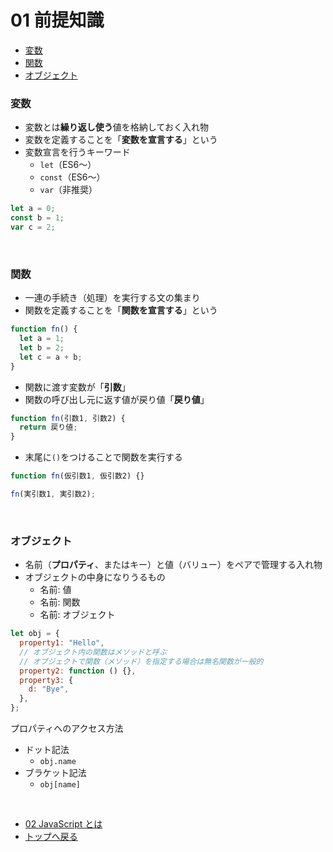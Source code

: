 # 01 前提知識

- [変数](#変数)
- [関数](#関数)
- [オブジェクト](#オブジェクト)

### 変数

- 変数とは**繰り返し使う**値を格納しておく入れ物
- 変数を定義することを「**変数を宣言する**」という
- 変数宣言を行うキーワード
  - `let`（ES6〜）
  - `const`（ES6〜）
  - `var`（非推奨）

```js
let a = 0;
const b = 1;
var c = 2;
```

<br>

### 関数

- 一連の手続き（処理）を実行する文の集まり
- 関数を定義することを「**関数を宣言する**」という

```js
function fn() {
  let a = 1;
  let b = 2;
  let c = a + b;
}
```

- 関数に渡す変数が「**引数**」
- 関数の呼び出し元に返す値が戻り値「**戻り値**」

```js
function fn(引数1, 引数2) {
  return 戻り値;
}
```

- 末尾に`()`をつけることで関数を実行する

```js
function fn(仮引数1, 仮引数2) {}

fn(実引数1, 実引数2);
```

<br>

### オブジェクト

- 名前（**プロパティ**、またはキー）と値（バリュー）をペアで管理する入れ物
- オブジェクトの中身になりうるもの
  - 名前: 値
  - 名前: 関数
  - 名前: オブジェクト

```js
let obj = {
  property1: "Hello",
  // オブジェクト内の関数はメソッドと呼ぶ
  // オブジェクトで関数（メソッド）を指定する場合は無名関数が一般的
  property2: function () {},
  property3: {
    d: "Bye",
  },
};
```

プロパティへのアクセス方法

- ドット記法
  - `obj.name`
- ブラケット記法
  - `obj[name]`

<br>

- [02 JavaScript とは](./02.md)
- [トップへ戻る](../README.md)
